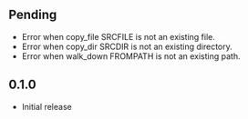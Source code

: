 ## Pending

- Error when copy_file SRCFILE is not an existing file.
- Error when copy_dir SRCDIR is not an existing directory.
- Error when walk_down FROMPATH is not an existing path.

## 0.1.0

- Initial release
